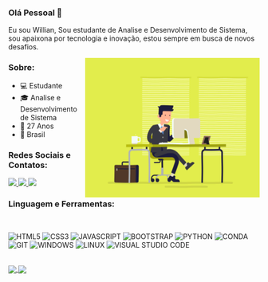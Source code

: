 ### Olá Pessoal 👋

Eu sou Willian, Sou estudante de Analise e Desenvolvimento de Sistema, sou apaixona por tecnologia e inovação, estou sempre em busca de novos desafios.

<img align="right" alt="GIF" src="Documentos/Prints/escritorio.gif" width="350" height="280" />


### Sobre:

- 💻 Estudante
- 🎓 Analise e Desenvolvimento de Sistema
- 🎉 27 Anos
- 📌 Brasil

### Redes Sociais e Contatos:


  <a href="https://www.linkedin.com/in/willian-da-silva-oficial/" alt="Linkedin">
    <img src="https://img.shields.io/badge/LinkedIn-0077B5?style=for-the-badge&logo=linkedin&logoColor=white" />
  </a>
  
  <a href="https://api.whatsapp.com/send?phone=5562996451203&text=ola%20obrigado%20pelo%20seu%20contato%20responderei%20assim%20que%20possivel!" alt="Whatsapp">
    <img src="https://img.shields.io/badge/WhatsApp-25D366?style=for-the-badge&logo=whatsapp&logoColor=white"/>
  </a>
  
   <a href="https://t.me/willian_oficial" alt="Telegram">
    <img src="https://img.shields.io/badge/Telegram-2CA5E0?style=for-the-badge&logo=telegram&logoColor=white"/>
  </a>

</br>

### Linguagem e Ferramentas:

</br>

 ![HTML5](https://img.shields.io/badge/HTML5-E34F26?style=for-the-badge&logo=html5&logoColor=white)&nbsp;![CSS3](https://img.shields.io/badge/CSS3-1572B6?style=for-the-badge&logo=css3&logoColor=white)&nbsp;![JAVASCRIPT](https://img.shields.io/badge/JavaScript-F7DF1E?style=for-the-badge&logo=javascript&logoColor=black)&nbsp;![BOOTSTRAP](https://img.shields.io/badge/Bootstrap-563D7C?style=for-the-badge&logo=bootstrap&logoColor=white)&nbsp;![PYTHON](https://img.shields.io/badge/Python-3776AB?style=for-the-badge&logo=python&logoColor=white)&nbsp;![CONDA](https://img.shields.io/badge/conda-342B029.svg?&style=for-the-badge&logo=anaconda&logoColor=white)
![GIT](https://img.shields.io/badge/Git-F05032?style=for-the-badge&logo=git&logoColor=white)&nbsp;![WINDOWS](https://img.shields.io/badge/Windows-0078D6?style=for-the-badge&logo=windows&logoColor=white)&nbsp;![LINUX](https://img.shields.io/badge/Linux-FCC624?style=for-the-badge&logo=linux&logoColor=black)&nbsp;![VISUAL STUDIO CODE](https://img.shields.io/badge/Visual_Studio_Code-0078D4?style=for-the-badge&logo=visual%20studio%20code&logoColor=white)

</br>

 
   <a href="https://github.com/Williandasilvacode?tab=repositories">
    <img
      align="center"
      height="165"
      src="https://github-readme-stats.vercel.app/api/top-langs/?username=williandasilvacode&langs_count=8&layout=compact&theme=midnight-purple"
    />
  </a>
  
  <a href="https://github.com/Williandasilvacode?tab=repositories">
    <img
      align="center"
      height="165"
      src="https://github-readme-stats.vercel.app/api?username=williandasilvacode&count_private=true&show_icons=true&custom_title=Github%20Status&hide=issues&theme=midnight-purple"
    />
  </a>


